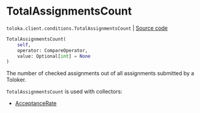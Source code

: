 # TotalAssignmentsCount
`toloka.client.conditions.TotalAssignmentsCount` | [Source code](https://github.com/Toloka/toloka-kit/blob/v1.1.3/src/client/conditions.py#L354)

```python
TotalAssignmentsCount(
    self,
    operator: CompareOperator,
    value: Optional[int] = None
)
```

The number of checked assignments out of all assignments submitted by a Toloker.


`TotalAssignmentsCount` is used with collectors:
- [AcceptanceRate](toloka.client.collectors.AcceptanceRate.md)

